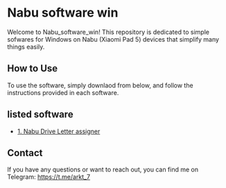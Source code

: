 # Nabu software win

Welcome to Nabu_software_win! This repository is dedicated to simple sofwares for Windows on Nabu (Xiaomi Pad 5) devices that simplify many things easily.

## How to Use

To use the software, simply downlaod from below, and follow the instructions provided in each software.

## listed software

- [1. Nabu Drive Letter assigner]([https://github.com/ArKT-7/Nabu_software_win/raw/main/Nabu_Letter_Assigner_2.0_by_ArKT.exe])



## Contact

If you have any questions or want to reach out, you can find me on Telegram: https://t.me/arkt_7

